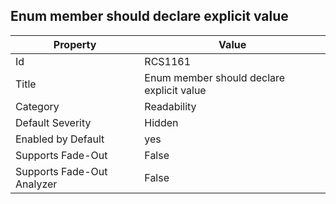 ## Enum member should declare explicit value

Property | Value
--- | --- 
Id | RCS1161
Title | Enum member should declare explicit value
Category | Readability
Default Severity | Hidden
Enabled by Default | yes
Supports Fade-Out | False
Supports Fade-Out Analyzer | False
